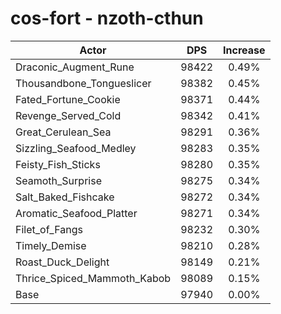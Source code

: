 # cos-fort - nzoth-cthun
| Actor | DPS | Increase |
|---|:---:|:---:|
|Draconic_Augment_Rune|98422|0.49%|
|Thousandbone_Tongueslicer|98382|0.45%|
|Fated_Fortune_Cookie|98371|0.44%|
|Revenge_Served_Cold|98342|0.41%|
|Great_Cerulean_Sea|98291|0.36%|
|Sizzling_Seafood_Medley|98283|0.35%|
|Feisty_Fish_Sticks|98280|0.35%|
|Seamoth_Surprise|98275|0.34%|
|Salt_Baked_Fishcake|98272|0.34%|
|Aromatic_Seafood_Platter|98271|0.34%|
|Filet_of_Fangs|98232|0.30%|
|Timely_Demise|98210|0.28%|
|Roast_Duck_Delight|98149|0.21%|
|Thrice_Spiced_Mammoth_Kabob|98089|0.15%|
|Base|97940|0.00%|
